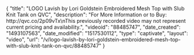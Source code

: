 {
    "title": "LOGO Lavish by Lori Goldstein Embroidered Mesh Top with Slub Knit Tank on QVC",
    "description": "For More Information or to Buy: http:\/\/qvc.co\/2p09vTx\nThis previously recorded video may not represent current pricing and availability.",
    "videoid": "88485747",
    "date_created": "1493107563",
    "date_modified": "1517530112",
    "type": "captivate",
    "layout": "video",
    "url": "\/v\/logo-lavish-by-lori-goldstein-embroidered-mesh-top-with-slub-knit-tank-on-qvc\/88485747"
}
